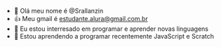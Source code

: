- 👋 Olá meu nome é @Srallanzin
- 👍 Meu gmail é estudante.alura@gmail.com.br
- 🌱 Eu estou interresado em programar e aprender novas linguagens
- 💞️ Estou aprendendo a programar recentemente JavaScript e Scratch
